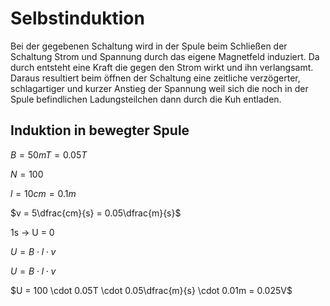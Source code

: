 # Selbstinduktion

Bei der gegebenen Schaltung wird in der Spule beim Schließen der Schaltung Strom und Spannung durch das eigene Magnetfeld induziert. Da durch entsteht eine Kraft die gegen den Strom wirkt und ihn verlangsamt. Daraus resultiert beim öffnen der Schaltung eine zeitliche verzögerter, schlagartiger und kurzer Anstieg der Spannung weil sich die noch in der Spule befindlichen Ladungsteilchen dann durch die Kuh entladen.

## Induktion in bewegter Spule

$B = 50mT  = 0.05T$

$N = 100$

$l = 10cm = 0.1m$

$v = 5\dfrac{cm}{s} = 0.05\dfrac{m}{s}$

1s -> U = 0

$U = B \cdot l \cdot v$

$U = B \cdot l \cdot v$

$U = 100 \cdot 0.05T \cdot 0.05\dfrac{m}{s} \cdot 0.01m = 0.025V$
